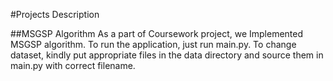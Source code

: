 #Projects Description

##MSGSP Algorithm
As a part of Coursework project, we Implemented MSGSP algorithm. To run the application, just run main.py. To change dataset, 
kindly put appropriate files in the data directory and source them in main.py with correct filename.
